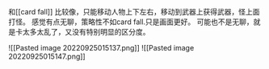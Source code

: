 和[[card fall]] 比较像，只能移动人物上下左右，移动到武器上获得武器，怪上面打怪。
感觉有点无聊，策略性不如card fall.只是画面更好。
可能也不是无聊，就是卡太多太乱了，又没有特别明显的区分度。


![[Pasted image 20220925015137.png]]
![[Pasted image 20220925015147.png]]